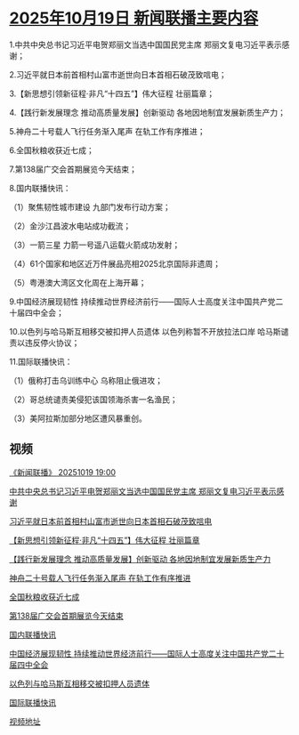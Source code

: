# [2025年10月19日 新闻联播主要内容](https://tv.cctv.com/lm/xwlb/day/20251019.shtml)

1.中共中央总书记习近平电贺郑丽文当选中国国民党主席 郑丽文复电习近平表示感谢；

2.习近平就日本前首相村山富市逝世向日本首相石破茂致唁电；

3.【新思想引领新征程·非凡“十四五”】伟大征程 壮丽篇章；

4.【践行新发展理念 推动高质量发展】创新驱动 各地因地制宜发展新质生产力；

5.神舟二十号载人飞行任务渐入尾声 在轨工作有序推进；

6.全国秋粮收获近七成；

7.第138届广交会首期展览今天结束；

8.国内联播快讯：

（1）聚焦韧性城市建设 九部门发布行动方案；

（2）金沙江昌波水电站成功截流；

（3）一箭三星 力箭一号遥八运载火箭成功发射；

（4）61个国家和地区近万件展品亮相2025北京国际非遗周；

（5）粤港澳大湾区文化周在上海开幕；

9.中国经济展现韧性 持续推动世界经济前行——国际人士高度关注中国共产党二十届四中全会；

10.以色列与哈马斯互相移交被扣押人员遗体 以色列称暂不开放拉法口岸 哈马斯谴责以违反停火协议；

11.国际联播快讯：

（1）俄称打击乌训练中心 乌称阻止俄进攻；

（2）哥总统谴责美侵犯该国领海杀害一名渔民；

（3）美阿拉斯加部分地区遭风暴重创。

## 视频

[《新闻联播》 20251019 19:00](https://tv.cctv.com/2025/10/19/VIDEIkC1ciJZBHgwDdfImTe5251019.shtml)

[中共中央总书记习近平电贺郑丽文当选中国国民党主席 郑丽文复电习近平表示感谢](https://tv.cctv.com/2025/10/19/VIDEM0qCvfYKJ069RKBmznQA251019.shtml)

[习近平就日本前首相村山富市逝世向日本首相石破茂致唁电](https://tv.cctv.com/2025/10/19/VIDEPfoBLUPlChxLjPa1dZao251019.shtml)

[【新思想引领新征程·非凡“十四五”】伟大征程 壮丽篇章](https://tv.cctv.com/2025/10/19/VIDEd4hGHMPj75PfR13r8XRr251019.shtml)

[【践行新发展理念 推动高质量发展】创新驱动 各地因地制宜发展新质生产力](https://tv.cctv.com/2025/10/19/VIDEeuUieBllZxuNeE8dfb18251019.shtml)

[神舟二十号载人飞行任务渐入尾声 在轨工作有序推进](https://tv.cctv.com/2025/10/19/VIDEafx7HAe96kLLE3cWzyCp251019.shtml)

[全国秋粮收获近七成](https://tv.cctv.com/2025/10/19/VIDESf3uxdC7GeCaVlWc42Y7251019.shtml)

[第138届广交会首期展览今天结束](https://tv.cctv.com/2025/10/19/VIDETnSNQnUoqr4KQNul5m1K251019.shtml)

[国内联播快讯](https://tv.cctv.com/2025/10/19/VIDErbGlHfmf1FohS4dFUxNP251019.shtml)

[中国经济展现韧性 持续推动世界经济前行——国际人士高度关注中国共产党二十届四中全会](https://tv.cctv.com/2025/10/19/VIDEbqDHjfuTLcdpQjNULQSD251019.shtml)

[以色列与哈马斯互相移交被扣押人员遗体](https://tv.cctv.com/2025/10/19/VIDEX5Owjc4mFDhkxAc2AwI1251019.shtml)

[国际联播快讯](https://tv.cctv.com/2025/10/19/VIDEAN73DwFaNsj6esSaHcjx251019.shtml)

[视频地址](https://tv.cctv.com/lm/xwlb/day/20251019.shtml) 

